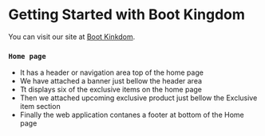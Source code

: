 # Getting Started with Boot Kingdom

You can visit our site at [Boot Kinkdom](https://boot-kingdom.web.app/).

### `Home page`

  * It has a header or navigation area top of the home page
  * We have attached a banner just bellow the header area
  * Tt displays six of the exclusive items on the home page
  * Then we attached upcoming exclusive product just bellow the Exclusive item section
  * Finally the web application contanes a footer at bottom of the Home page


